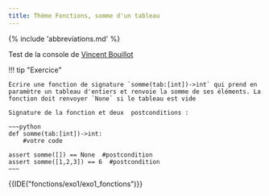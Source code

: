```yaml
---
title: Thème Fonctions, somme d'un tableau
---
```


{% include 'abbreviations.md' %}

Test de la console de [Vincent Bouillot](https://bouillotvincent.gitlab.io/pyodide-mkdocs/)

!!! tip "Exercice"

    Écrire une fonction de signature `somme(tab:[int])->int` qui prend en paramètre un tableau d'entiers et renvoie la somme de ses éléments. La fonction doit renvoyer `None` si le tableau est vide

    Signature de la fonction et deux  postconditions :

    ~~~python
    def somme(tab:[int])->int:
        #votre code
        
    assert somme([]) == None  #postcondition
    assert somme([1,2,3]) == 6  #postcondition
    ~~~


{{IDE("fonctions/exo1/exo1_fonctions")}} 